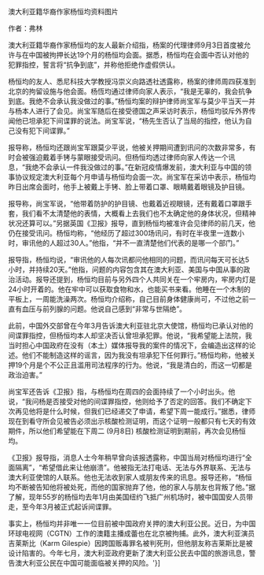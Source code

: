 澳大利亚籍华裔作家杨恒均资料图片

作者：弗林

澳大利亚籍华裔作家杨恒均的友人最新介绍指，杨案的代理律师9月3日首度被允许与在中国被拘押长达19个月的杨恒均会面。据悉，杨恒均在会面中否认对他的犯罪指控，誓言将“抗争到底”，并称他拒绝作虚假供认。

杨恒均的友人、悉尼科技大学教授冯崇义向路透社透露称，杨案的律师周四获准到北京的拘留设施与他会面。杨恆均通过律师向家人表示，“我是无辜的，我会抗争到底。我绝不会承认我没做过的事。”杨恒均案的辩护律师尚宝军与莫少平当天一并与杨本人进行了会见。尚宝军随后在接受德国之声采访时表示，杨恒均驳斥外界传闻他已坦承犯下间谍罪的说法。尚宝军说，“杨先生否认了当局的指控，他认为自己没有犯下间谍罪。”

报导称，杨恒均还跟尚宝军跟莫少平说，他被关押期间遭到讯问的次数非常多，有时会被强迫戴着手铐与蒙眼接受讯问。但杨恒均透过律师向家人传达一个讯息，“我绝不会承认一件我没做过的事。”在新冠疫情爆发前，澳大利亚与中国的领事协议规定澳大利亚每个月申请与杨恒均会面一次。尚宝军在采访中表示，杨恒均昨日出席会面时，他手上被戴上手铐、脸上带着口罩、眼睛戴着眼镜及护目镜。

报导称，尚宝军说，“他带着防护的护目镜、也戴着近视眼镜，还有戴着口罩跟手套，我们看不太清楚他的表情，大概看上去我们也不太确定他的身体状况，但精神状况还算可以。”另据英国《卫报》报导，直到杨恒均被准许会见律师的前几天，他仍在接受讯问。杨恒均称，“他经历了超过300场讯问，有时在半夜里一连数小时，审讯他的人超过30人。”他指，“并不一直清楚他们代表的是哪一个部门。”

报导指，杨恒均说，“审讯他的人每次讯都问他相同的问题，而讯问每天可长达5小时，并持续20天。”他指，问题的内容包含其在澳大利亚、美国与中国从事的政治活动。报导还提到，杨恒均目前与另外四个人共同关在一个牢房内，牢房内灯是24小时开着的。他在牢中可以获取食物和水，也能买书来看。他睡在一个木制的平板上，一周能洗澡两次。杨恒均介绍称，自己目前身体健康尚可，不过他之前一直有血压与前列腺的问题。他说自己感到“非常与世隔绝”。

此前，中国外交部曾在今年3月告诉澳大利亚驻北京大使馆，杨恒均已承认对他的间谍罪指控，但杨恒均本人却坚决否认曾坦承犯罪。他说，“我希望能上法院，我当时担心中国政府在没有（本土）媒体报导我的案件的情况下，会编造出这样的论述。他们不能制造这样的谣言，因为我没有坦承犯下任何罪行。”杨恒均称，他被关押19个月是个不公正且滥用司法程序的行为。他说，“我是清白的，而这一切都是政治迫害。”

尚宝军还告诉《卫报》指，与杨恒均在周四的会面持续了一个小时出头。他说，“我问杨是否接受对他的间谍罪指控，他则给予了否定的回答。我们不确定下次再见他将是什么时候，但我们已经递交了申请，希望下周一能成行。”据悉，律师现在到看守所会见被告必须出示核酸检测证明，而这个证明一般都只有七天的有效期件，所以他们希望能在下周二 (9月8日) 核酸检测证明到期前，再次会见杨恒均。

《卫报》报导指，消息人士今年稍早曾向该报透露称，中国当局对杨恒均进行“全面隔离”，“希望借此来让他崩溃”。他被指无法打电话、无法与外界联系、无法与澳大利亚使馆的人联系。他也无法收到家人或朋友传来的讯息。报导还称，“杨恒均不断被告知他将被处死，而他的国家抛弃了他，他的家人与朋友也背叛了他。”据了解，现年55岁的杨恒均去年1月由美国纽约飞抵广州机场时，被中国国安人员带走，至今年3月被正式起诉间谍罪。

事实上，杨恒均并非唯一一位目前被中国政府关押的澳大利亚公民。近日，为中国环球电视网（CGTN）工作的澳籍主播成蕾也在北京被拘捕。此外，澳大利亚演员吉莱斯比（Karm Gilespie）因跨国贩毒罪名被判死刑，但他朋友称吉莱斯比是被设计陷害的。今年七月，澳大利亚政府更新了澳大利亚公民去中国的旅游讯息，警告澳大利亚公民在中国可能面临被关押的风险。'}]